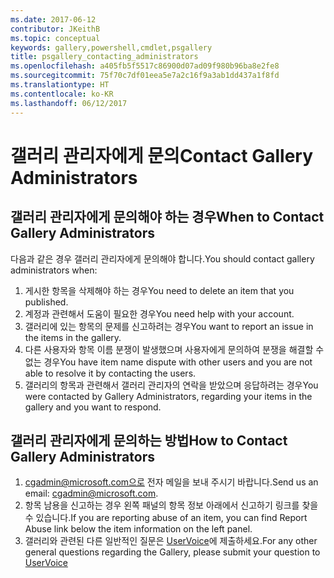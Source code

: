 ```yaml
---
ms.date: 2017-06-12
contributor: JKeithB
ms.topic: conceptual
keywords: gallery,powershell,cmdlet,psgallery
title: psgallery_contacting_administrators
ms.openlocfilehash: a405fb5f5517c86900d07ad09f980b96ba8e2fe8
ms.sourcegitcommit: 75f70c7df01eea5e7a2c16f9a3ab1dd437a1f8fd
ms.translationtype: HT
ms.contentlocale: ko-KR
ms.lasthandoff: 06/12/2017
---
```

# <a name="contact-gallery-administrators"></a><span data-ttu-id="ccbca-103">갤러리 관리자에게 문의</span><span class="sxs-lookup"><span data-stu-id="ccbca-103">Contact Gallery Administrators</span></span>

## <a name="when-to-contact-gallery-administrators"></a><span data-ttu-id="ccbca-104">갤러리 관리자에게 문의해야 하는 경우</span><span class="sxs-lookup"><span data-stu-id="ccbca-104">When to Contact Gallery Administrators</span></span>

<span data-ttu-id="ccbca-105">다음과 같은 경우 갤러리 관리자에게 문의해야 합니다.</span><span class="sxs-lookup"><span data-stu-id="ccbca-105">You should contact gallery administrators when:</span></span>

1. <span data-ttu-id="ccbca-106">게시한 항목을 삭제해야 하는 경우</span><span class="sxs-lookup"><span data-stu-id="ccbca-106">You need to delete an item that you published.</span></span>
2. <span data-ttu-id="ccbca-107">계정과 관련해서 도움이 필요한 경우</span><span class="sxs-lookup"><span data-stu-id="ccbca-107">You need help with your account.</span></span>
3. <span data-ttu-id="ccbca-108">갤러리에 있는 항목의 문제를 신고하려는 경우</span><span class="sxs-lookup"><span data-stu-id="ccbca-108">You want to report an issue in the items in the gallery.</span></span>
4. <span data-ttu-id="ccbca-109">다른 사용자와 항목 이름 분쟁이 발생했으며 사용자에게 문의하여 분쟁을 해결할 수 없는 경우</span><span class="sxs-lookup"><span data-stu-id="ccbca-109">You have item name dispute with other users and you are not able to resolve it by contacting the users.</span></span>
5. <span data-ttu-id="ccbca-110">갤러리의 항목과 관련해서 갤러리 관리자의 연락을 받았으며 응답하려는 경우</span><span class="sxs-lookup"><span data-stu-id="ccbca-110">You were contacted by Gallery Administrators, regarding your items in the gallery and you want to respond.</span></span>

## <a name="how-to-contact-gallery-administrators"></a><span data-ttu-id="ccbca-111">갤러리 관리자에게 문의하는 방법</span><span class="sxs-lookup"><span data-stu-id="ccbca-111">How to Contact Gallery Administrators</span></span>

1. <span data-ttu-id="ccbca-112">cgadmin@microsoft.com으로 전자 메일을 보내 주시기 바랍니다.</span><span class="sxs-lookup"><span data-stu-id="ccbca-112">Send us an email: cgadmin@microsoft.com.</span></span>
2. <span data-ttu-id="ccbca-113">항목 남용을 신고하는 경우 왼쪽 패널의 항목 정보 아래에서 신고하기 링크를 찾을 수 있습니다.</span><span class="sxs-lookup"><span data-stu-id="ccbca-113">If you are reporting abuse of an item, you can find Report Abuse link below the item information on the left panel.</span></span>
3. <span data-ttu-id="ccbca-114">갤러리와 관련된 다른 일반적인 질문은 [UserVoice](http://windowsserver.uservoice.com/forums/301869-powershell)에 제출하세요.</span><span class="sxs-lookup"><span data-stu-id="ccbca-114">For any other general questions regarding the Gallery, please submit your question to [UserVoice](http://windowsserver.uservoice.com/forums/301869-powershell)</span></span>


